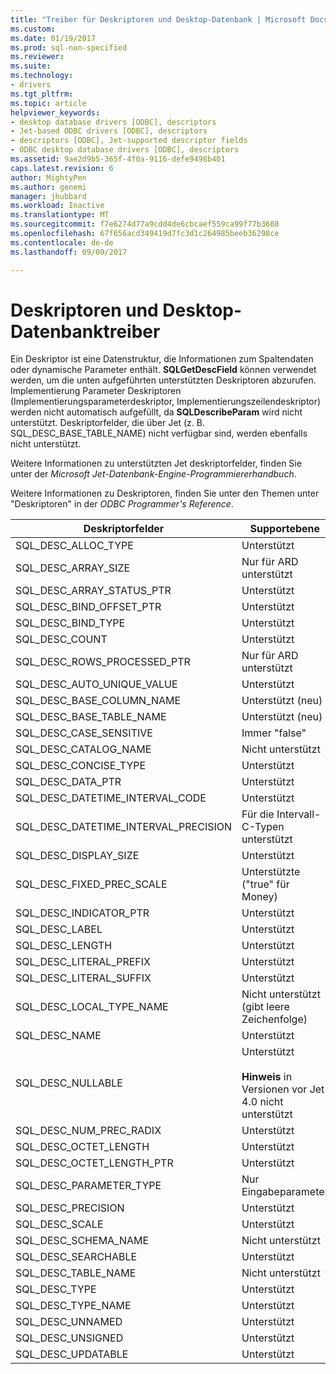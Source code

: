 ```yaml
---
title: "Treiber für Deskriptoren und Desktop-Datenbank | Microsoft Docs"
ms.custom: 
ms.date: 01/19/2017
ms.prod: sql-non-specified
ms.reviewer: 
ms.suite: 
ms.technology:
- drivers
ms.tgt_pltfrm: 
ms.topic: article
helpviewer_keywords:
- desktop database drivers [ODBC], descriptors
- Jet-based ODBC drivers [ODBC], descriptors
- descriptors [ODBC], Jet-supported descriptor fields
- ODBC desktop database drivers [ODBC], descriptors
ms.assetid: 9ae2d9b5-365f-4f0a-9116-defe9498b401
caps.latest.revision: 6
author: MightyPen
ms.author: genemi
manager: jhubbard
ms.workload: Inactive
ms.translationtype: MT
ms.sourcegitcommit: f7e6274d77a9cdd4de6cbcaef559ca99f77b3608
ms.openlocfilehash: 67f656acd349419d7fc3d1c264985beeb36298ce
ms.contentlocale: de-de
ms.lasthandoff: 09/09/2017

---
```

# <a name="descriptors-and-desktop-database-drivers"></a>Deskriptoren und Desktop-Datenbanktreiber
Ein Deskriptor ist eine Datenstruktur, die Informationen zum Spaltendaten oder dynamische Parameter enthält. **SQLGetDescField** können verwendet werden, um die unten aufgeführten unterstützten Deskriptoren abzurufen. Implementierung Parameter Deskriptoren (Implementierungsparameterdeskriptor, Implementierungszeilendeskriptor) werden nicht automatisch aufgefüllt, da **SQLDescribeParam** wird nicht unterstützt. Deskriptorfelder, die über Jet (z. B. SQL_DESC_BASE_TABLE_NAME) nicht verfügbar sind, werden ebenfalls nicht unterstützt.  
  
 Weitere Informationen zu unterstützten Jet deskriptorfelder, finden Sie unter der *Microsoft Jet-Datenbank-Engine-Programmiererhandbuch*.  
  
 Weitere Informationen zu Deskriptoren, finden Sie unter den Themen unter "Deskriptoren" in der *ODBC Programmer's Reference*.  
  
|Deskriptorfelder|Supportebene|  
|-----------------------|-------------------|  
|SQL_DESC_ALLOC_TYPE|Unterstützt|  
|SQL_DESC_ARRAY_SIZE|Nur für ARD unterstützt|  
|SQL_DESC_ARRAY_STATUS_PTR|Unterstützt|  
|SQL_DESC_BIND_OFFSET_PTR|Unterstützt|  
|SQL_DESC_BIND_TYPE|Unterstützt|  
|SQL_DESC_COUNT|Unterstützt|  
|SQL_DESC_ROWS_PROCESSED_PTR|Nur für ARD unterstützt|  
|SQL_DESC_AUTO_UNIQUE_VALUE|Unterstützt|  
|SQL_DESC_BASE_COLUMN_NAME|Unterstützt (neu)|  
|SQL_DESC_BASE_TABLE_NAME|Unterstützt (neu)|  
|SQL_DESC_CASE_SENSITIVE|Immer "false"|  
|SQL_DESC_CATALOG_NAME|Nicht unterstützt|  
|SQL_DESC_CONCISE_TYPE|Unterstützt|  
|SQL_DESC_DATA_PTR|Unterstützt|  
|SQL_DESC_DATETIME_INTERVAL_CODE|Unterstützt|  
|SQL_DESC_DATETIME_INTERVAL_PRECISION|Für die Intervall-C-Typen unterstützt|  
|SQL_DESC_DISPLAY_SIZE|Unterstützt|  
|SQL_DESC_FIXED_PREC_SCALE|Unterstützte ("true" für Money)|  
|SQL_DESC_INDICATOR_PTR|Unterstützt|  
|SQL_DESC_LABEL|Unterstützt|  
|SQL_DESC_LENGTH|Unterstützt|  
|SQL_DESC_LITERAL_PREFIX|Unterstützt|  
|SQL_DESC_LITERAL_SUFFIX|Unterstützt|  
|SQL_DESC_LOCAL_TYPE_NAME|Nicht unterstützt (gibt leere Zeichenfolge)|  
|SQL_DESC_NAME|Unterstützt|  
|SQL_DESC_NULLABLE|Unterstützt<br /><br /> **Hinweis** in Versionen vor Jet 4.0 nicht unterstützt|  
|SQL_DESC_NUM_PREC_RADIX|Unterstützt|  
|SQL_DESC_OCTET_LENGTH|Unterstützt|  
|SQL_DESC_OCTET_LENGTH_PTR|Unterstützt|  
|SQL_DESC_PARAMETER_TYPE|Nur Eingabeparameter|  
|SQL_DESC_PRECISION|Unterstützt|  
|SQL_DESC_SCALE|Unterstützt|  
|SQL_DESC_SCHEMA_NAME|Nicht unterstützt|  
|SQL_DESC_SEARCHABLE|Unterstützt|  
|SQL_DESC_TABLE_NAME|Nicht unterstützt|  
|SQL_DESC_TYPE|Unterstützt|  
|SQL_DESC_TYPE_NAME|Unterstützt|  
|SQL_DESC_UNNAMED|Unterstützt|  
|SQL_DESC_UNSIGNED|Unterstützt|  
|SQL_DESC_UPDATABLE|Unterstützt|

